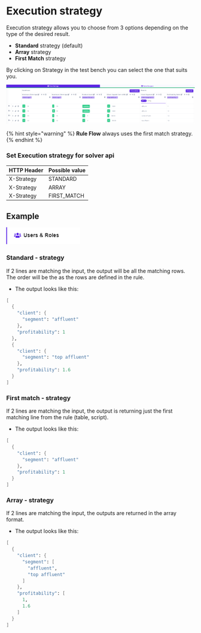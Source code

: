 # Execution strategy

Execution strategy allows you to choose from 3 options depending on the type of the desired result.&#x20;

* **Standard** strategy (default)
* **Array** strategy
* **First Match** strategy

By clicking on Strategy in the test bench you can select the one that suits you.

![](<../.gitbook/assets/image (146).png>)

{% hint style="warning" %}
**Rule Flow** always uses the first match strategy.
{% endhint %}

### Set Execution strategy for solver api

| HTTP Header | Possible value |
| ----------- | -------------- |
| X-Strategy  | STANDARD       |
| X-Strategy  | ARRAY          |
| X-Strategy  | FIRST\_MATCH   |

## Example&#x20;

![](<../.gitbook/assets/image (140).png>)

### Standard - strategy

If 2 lines are matching the input, the output will be all the matching rows. The order will be the as the rows are defined in the rule.&#x20;

* The output looks like this:

```scheme
[
  {
    "client": {
      "segment": "affluent"
    },
    "profitability": 1
  },
  {
    "client": {
      "segment": "top affluent"
    },
    "profitability": 1.6
  }
]
```

### First match - strategy

If 2 lines are matching the input, the output is returning just the first matching line from the rule (table, script).

* The output looks like this:

```scheme
[
  {
    "client": {
      "segment": "affluent"
    },
    "profitability": 1
  }
]
```

### Array - strategy

If 2 lines are matching the input, the outputs are returned in the array format.

* The output looks like this:

```scheme
[
  {
    "client": {
      "segment": [
        "affluent",
        "top affluent"
      ]
    },
    "profitability": [
      1,
      1.6
    ]
  }
]
```
